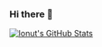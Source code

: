 ### Hi there 👋

[![Ionut's GitHub Stats](https://github-readme-stats.vercel.app/api?username=anuraghazra)](https://github.com/Ionut-Mogin/github-readme-stats)

